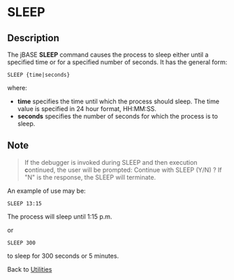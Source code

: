 # SLEEP

<PageHeader />

## Description

The jBASE **SLEEP** command causes the process to sleep either until a specified time or for a specified number of seconds. It has the general form:

```
SLEEP {time|seconds}
```

where:

- **time** specifies the time until which the process should sleep. The time value is specified in 24 hour format, HH:MM:SS.
- **seconds** specifies the number of seconds for which the process is to sleep.

## Note

> If the debugger is invoked during SLEEP and then execution **c**ontinued, the user will be prompted:
> Continue with SLEEP (Y/N) ?
> If "N" is the response, the SLEEP will terminate.

An example of use may be:

```
SLEEP 13:15
```

The process will sleep until 1:15 p.m.

or

```
SLEEP 300
```

to sleep for 300 seconds or 5 minutes.

Back to [Utilities](./../utilities)

<PageFooter />

